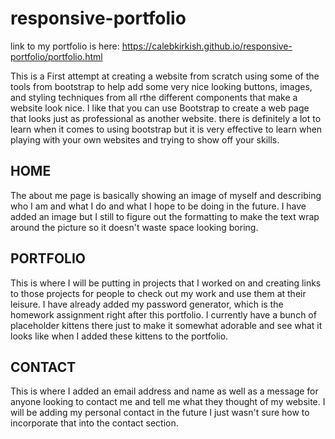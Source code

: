 # responsive-portfolio

link to my portfolio is here: https://calebkirkish.github.io/responsive-portfolio/portfolio.html

This is a First attempt at creating a website from scratch using some of the tools from bootstrap to help add some very nice looking buttons, images, and styling techniques from all rthe different components that make a website look nice. I like that you can use Bootstrap to create a web page that looks just as professional as another website. there is definitely a lot to learn when it comes to using bootstrap but it is very effective to learn when playing with your own websites and trying to show off your skills. 

## HOME

The about me page is basically showing an image of myself and describing who I am and what I do and what I hope to be doing in the future. I have added an image but I still to figure out the formatting to make the text wrap around the picture so it doesn't waste space looking boring. 

## PORTFOLIO

This is where I will be putting in projects that I worked on and creating links to those projects for people to check out my work and use them at their leisure. I have already added my password generator, which is the homework assignment right after this portfolio. I currently have a bunch of placeholder kittens there just to make it somewhat adorable and see what it looks like when I added these kittens to the portfolio.

## CONTACT

This is where I added an email address and name as well as a message for anyone looking to contact me and tell me what they thought of my website. I will be adding my personal contact in the future I just wasn't sure how to incorporate that into the contact section.